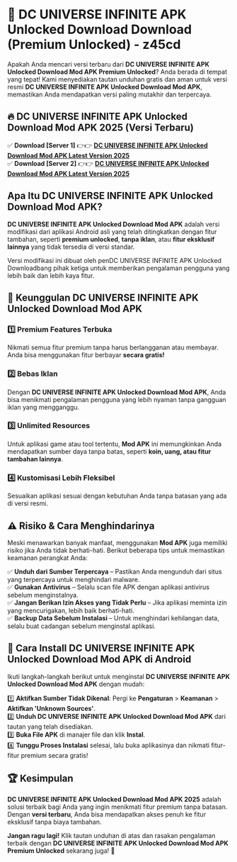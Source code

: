 # 🎯 DC UNIVERSE INFINITE APK Unlocked Download  Download (Premium Unlocked) -  z45cd

Apakah Anda mencari versi terbaru dari **DC UNIVERSE INFINITE APK Unlocked Download Mod APK Premium Unlocked**? Anda berada di tempat yang tepat! Kami menyediakan tautan unduhan gratis dan aman untuk versi resmi **DC UNIVERSE INFINITE APK Unlocked Download Mod APK**, memastikan Anda mendapatkan versi paling mutakhir dan terpercaya.

## 🔥 DC UNIVERSE INFINITE APK Unlocked Download Mod APK 2025 (Versi Terbaru)

✅ **Download [Server 1]** 👉👉 [**DC UNIVERSE INFINITE APK Unlocked Download Mod APK Latest Version 2025**](https://momento.my/?title=DC_UNIVERSE_INFINITE_APK_Unlocked_Download)  
✅ **Download [Server 2]** 👉👉 [**DC UNIVERSE INFINITE APK Unlocked Download Mod APK Latest Version 2025**](https://momento.my/?title=DC_UNIVERSE_INFINITE_APK_Unlocked_Download)  

## Apa Itu DC UNIVERSE INFINITE APK Unlocked Download Mod APK?

**DC UNIVERSE INFINITE APK Unlocked Download Mod APK** adalah versi modifikasi dari aplikasi Android asli yang telah ditingkatkan dengan fitur tambahan, seperti **premium unlocked**, **tanpa iklan**, atau **fitur eksklusif lainnya** yang tidak tersedia di versi standar.

Versi modifikasi ini dibuat oleh penDC UNIVERSE INFINITE APK Unlocked Downloadbang pihak ketiga untuk memberikan pengalaman pengguna yang lebih baik dan lebih kaya fitur.

## 🎯 Keunggulan DC UNIVERSE INFINITE APK Unlocked Download Mod APK

### 1️⃣ Premium Features Terbuka
Nikmati semua fitur premium tanpa harus berlangganan atau membayar. Anda bisa menggunakan fitur berbayar **secara gratis!**

### 2️⃣ Bebas Iklan
Dengan **DC UNIVERSE INFINITE APK Unlocked Download Mod APK**, Anda bisa menikmati pengalaman pengguna yang lebih nyaman tanpa gangguan iklan yang mengganggu.

### 3️⃣ Unlimited Resources
Untuk aplikasi game atau tool tertentu, **Mod APK** ini memungkinkan Anda mendapatkan sumber daya tanpa batas, seperti **koin, uang, atau fitur tambahan lainnya**.

### 4️⃣ Kustomisasi Lebih Fleksibel
Sesuaikan aplikasi sesuai dengan kebutuhan Anda tanpa batasan yang ada di versi resmi.

## ⚠️ Risiko & Cara Menghindarinya

Meski menawarkan banyak manfaat, menggunakan **Mod APK** juga memiliki risiko jika Anda tidak berhati-hati. Berikut beberapa tips untuk memastikan keamanan perangkat Anda:

✅ **Unduh dari Sumber Terpercaya** – Pastikan Anda mengunduh dari situs yang terpercaya untuk menghindari malware.  
✅ **Gunakan Antivirus** – Selalu scan file APK dengan aplikasi antivirus sebelum menginstalnya.  
✅ **Jangan Berikan Izin Akses yang Tidak Perlu** – Jika aplikasi meminta izin yang mencurigakan, lebih baik berhati-hati.  
✅ **Backup Data Sebelum Instalasi** – Untuk menghindari kehilangan data, selalu buat cadangan sebelum menginstal aplikasi.

## 📌 Cara Install DC UNIVERSE INFINITE APK Unlocked Download Mod APK di Android

Ikuti langkah-langkah berikut untuk menginstal **DC UNIVERSE INFINITE APK Unlocked Download Mod APK** dengan mudah:

1️⃣ **Aktifkan Sumber Tidak Dikenal**: Pergi ke **Pengaturan** > **Keamanan** > **Aktifkan 'Unknown Sources'**.  
2️⃣ **Unduh DC UNIVERSE INFINITE APK Unlocked Download Mod APK** dari tautan yang telah disediakan.  
3️⃣ **Buka File APK** di manajer file dan klik **Instal**.  
4️⃣ **Tunggu Proses Instalasi** selesai, lalu buka aplikasinya dan nikmati fitur-fitur premium secara gratis!

## 🏆 Kesimpulan

**DC UNIVERSE INFINITE APK Unlocked Download Mod APK 2025** adalah solusi terbaik bagi Anda yang ingin menikmati fitur premium tanpa batasan. Dengan **versi terbaru**, Anda bisa mendapatkan akses penuh ke fitur eksklusif tanpa biaya tambahan.

**Jangan ragu lagi!** Klik tautan unduhan di atas dan rasakan pengalaman terbaik dengan **DC UNIVERSE INFINITE APK Unlocked Download Mod APK Premium Unlocked** sekarang juga! 🚀
